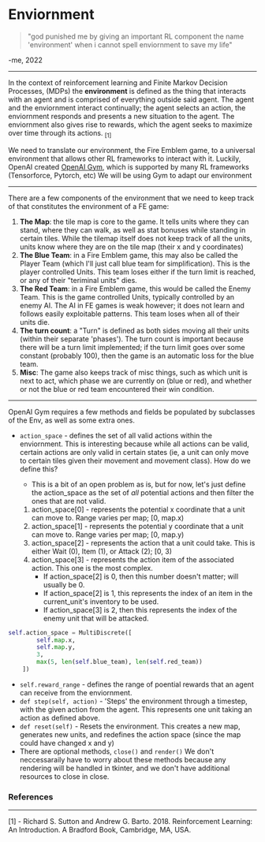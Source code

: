 # Enviornment

> "god punished me by giving an important RL component the name 'environment' when i cannot spell enviornment to save my life"
> 
-me, 2022

---

In the context of reinforcement learning and Finite Markov Decision Processes, (MDPs) the **environment** is defined as the thing that interacts with an agent and is comprised of everything outside said agent. The agent and the enviornment interact continually; the agent selects an action, the enviornment responds and presents a new situation to the agent. The enviornment also gives rise to rewards, which the agent seeks to maximize over time through its actions. <sub>[1]</sub>

We need to translate our environment, the Fire Emblem game, to a universal environment that allows other RL frameworks to interact with it. Luckily, OpenAI created [OpenAI Gym](https://github.com/openai/gym), which is supported by many RL frameworks (Tensorforce, Pytorch, etc) We will be using Gym to adapt our environment

---

There are a few components of the environment that we need to keep track of that constitutes the environment of a FE game:

1. **The Map**: the tile map is core to the game. It tells units where they can stand, where they can walk, as well as stat bonuses while standing in certain tiles. While the tilemap itself does not keep track of all the units, units know where they are on the tile map (their x and y coordinates)
2. **The Blue Team**: in a Fire Emblem game, this may also be called the Player Team (which I'll just call blue team for simplification). This is the player controlled Units. This team loses either if the turn limit is reached, or any of their "teriminal units" dies. 
3. **The Red Team**: in a Fire Emblem game, this would be called the Enemy Team. This is the game controlled Units, typically controlled by an enemy AI. The AI in FE games is weak however; it does not learn and follows easily exploitable patterns. This team loses when all of their units die.
4. **The turn count**: a "Turn" is defined as both sides moving all their units (within their separate 'phases'). The turn count is important because there will be a turn limit implemented; if the turn limit goes over some constant (probably 100), then the game is an automatic loss for the blue team. 
5. **Misc**: The game also keeps track of misc things, such as which unit is next to act, which phase we are currently on (blue or red), and whether or not the blue or red team encountered their win condition. 


---

OpenAI Gym requires a few methods and fields be populated by subclasses of the Env, as well as some extra ones. 

- `action_space` - defines the set of all valid actions within the enviornment. This is interesting because while all actions can be valid, certain actions are only valid in certain states (ie, a unit can only move to certain tiles given their movement and movement class). How do we define this?
  - This is a bit of an open problem as is, but for now, let's just define the action_space as the set of *all* potential actions and then filter the ones that are not valid. 
  
  1. action_space[0] - represents the potential x coordinate that a unit can move to. Range varies per map; [0, map.x)
  2. action_space[1] - represents the potential y coordinate that a unit can move to. Range varies per map; [0, map.y)
  3. action_space[2] - represents the action that a unit could take. This is either Wait (0), Item (1), or Attack (2); [0, 3)
  4. action_space[3] - represents the action item of the associated action. This one is the most complex.
        - If action_space[2] is 0, then this number doesn't matter; will usually be 0.
        - If action_space[2] is 1, this represents the index of an item in the current_unit's inventory to be used.
        - If action_space[3] is 2, then this represents the index of the enemy unit that will be attacked. 


```python
self.action_space = MultiDiscrete([
        self.map.x, 
        self.map.y,
        3,
        max(5, len(self.blue_team), len(self.red_team))
    ])
```

- `self.reward_range` - defines the range of poential rewards that an agent can receive from the enviornment. 
- `def step(self, action)` - 'Steps' the environment through a timestep, with the given action from the agent. This represents one unit taking an action as defined above. 
- `def reset(self)` - Resets the environment. This creates a new map, generates new units, and redefines the action space (since the map could have changed x and y)
- There are optional methods, `close()` and `render()` We don't neccessaraily have to worry about these methods because any rendering will be handled in tkinter, and we don't have additional resources to close in close. 


### References

---

[1] - Richard S. Sutton and Andrew G. Barto. 2018. Reinforcement Learning: An Introduction. A Bradford Book, Cambridge, MA, USA.